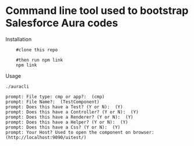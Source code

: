 Command line tool used to bootstrap Salesforce Aura codes
=========================================================

Installation
```
	#clone this repo

	#then run npm link
	npm link
```

Usage
```
./auracli

prompt: File type: cmp or app?:  (cmp) 
prompt: File Name?:  (TestComponent) 
prompt: Does this have a Test? (Y or N):  (Y) 
prompt: Does this have a Controller? (Y or N):  (Y) 
prompt: Does this have a Renderer? (Y or N):  (Y) 
prompt: Does this have a Helper? (Y or N):  (Y) 
prompt: Does this have a Css? (Y or N):  (Y) 
prompt: Your Host? Used to open the component on browser:  (http://localhost:9090/uitest/) 
```